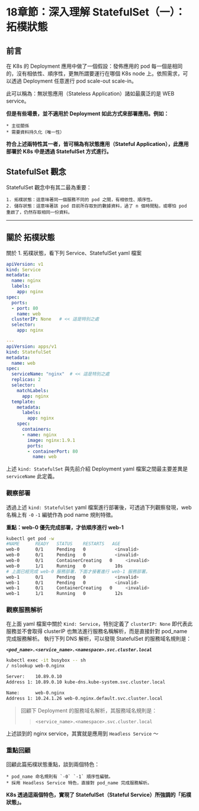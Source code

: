 # 18章節：深入理解 StatefulSet（一）：拓樸狀態

## 前言
在 K8s 的 Deployment 應用中做了一個假設：發佈應用的 pod 每一個是相同的，沒有相依性、順序性，更無所謂要運行在哪個 K8s node 上。依照需求，可以透過 Deployment 任意進行 pod scale-out scale-in。

此可以稱為：無狀態應用（Stateless Application）諸如最廣泛的是 WEB service。

**但是有些場景，並不適用於 Deployment 如此方式來部署應用。例如：**

    * 主從關係
    * 需要資料持久化（唯一性）
**符合上述兩特性其一者，皆可稱為有狀態應用（Stateful Application），此應用部署於 K8s 中是透過 StatefulSet 方式進行。**

## StatefulSet 觀念
StatefulSet 觀念中有其二最為重要：

    1. 拓樸狀態：這意味著同一個服務不同的 pod 之間，有相依性、順序性。
    2. 儲存狀態：這意味著該 pod 目前所存取到的數據資料，過了 n 個時間點，或哪怕 pod 重啟了，仍然存取相同一份資料。


---
## 關於 拓樸狀態
關於 1. 拓樸狀態，看下列 Service、StatefulSet yaml 檔案
```yaml
apiVersion: v1
kind: Service
metadata:
  name: nginx
  labels:
    app: nginx
spec:
  ports:
  - port: 80
    name: web
  clusterIP: None   # << 這是特別之處
  selector:
    app: nginx

---
apiVersion: apps/v1
kind: StatefulSet
metadata:
  name: web
spec:
  serviceName: "nginx"  # << 這是特別之處
  replicas: 2
  selector:
    matchLabels:
      app: nginx
  template:
    metadata:
      labels:
        app: nginx
    spec:
      containers:
      - name: nginx
        image: nginx:1.9.1
        ports:
        - containerPort: 80
          name: web
```

上述 `kind: StatefulSet` 與先前介紹 Deployment yaml 檔案之間最主要差異是 `serviceName` 此定義。

### 觀察部署
透過上述 `kind: StatefulSet` yaml 檔案進行部署後，可透過下列觀察發現，web 名稱上有 `-0` `-1` 編號作為 pod name 規則特徵。

**重點：web-0 優先完成部署，才依順序進行 web-1**
```bash
kubectl get pod -w
#NAME      READY   STATUS    RESTARTS   AGE
web-0      0/1     Pending   0           <invalid>
web-0      0/1     Pending   0           <invalid>
web-0      0/1     ContainerCreating   0     <invalid>
web-0      1/1     Running   0           10s
# 上面已經完成 web-0 服務部署，下面才接著進行 web-1 服務部署。
web-1      0/1     Pending   0           <invalid>
web-1      0/1     Pending   0           <invalid>
web-1      0/1     ContainerCreating   0     <invalid>
web-1      1/1     Running   0           12s
```

### 觀察服務解析
在上面 yaml 檔案中關於 `Kind: Service`，特別定義了 `clusterIP: None` 即代表此服務並不會取得 clusterIP 也無法進行服務名稱解析，而是直接針對 pod_name 完成服務解析。
執行下列 DNS 解析，可以發現 StatefulSet 的服務域名規則是：

***`<pod_name>.<service_name>.<namespace>.svc.cluster.local`***


```bash
kubectl exec -it busybox -- sh
/ nslookup web-0.nginx

Server:    10.89.0.10
Address 1: 10.89.0.10 kube-dns.kube-system.svc.cluster.local

Name:      web-0.nginx
Address 1: 10.24.1.26 web-0.nginx.default.svc.cluster.local
```

>回顧下 Deployment 的服務域名解析，其服務域名規則是：
>>`<service_name>.<namespace>.svc.cluster.local`

上述談到的 nginx service，其實就是應用到 `Headless Service` ～


### 重點回顧
回顧此篇拓樸狀態重點，談到兩個特色：

    * pod_name 命名規則有 `-0` `-1` 順序性編號。
    * 採用 Headless Service 特色，直接對 pod_name 完成服務解析。

**K8s 透過這兩個特色，實現了 StatefulSet（Stateful Service）所強調的「拓樸狀態」。**

